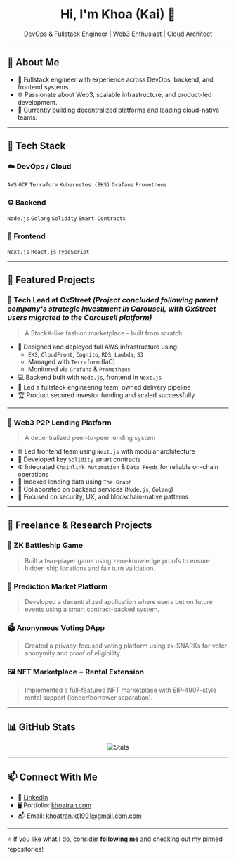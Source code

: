 <h1 align="center">Hi, I'm Khoa (Kai) 👋</h1>

<p align="center">
  DevOps & Fullstack Engineer | Web3 Enthusiast | Cloud Architect
</p>

---

## 🚀 About Me

- 🔧 Fullstack engineer with experience across DevOps, backend, and frontend systems.
- 🌐 Passionate about Web3, scalable infrastructure, and product-led development.
- 🔭 Currently building decentralized platforms and leading cloud-native teams.

---

## 🧰 Tech Stack

### ☁️ DevOps / Cloud
`AWS` `GCP` `Terraform` `Kubernetes (EKS)` `Grafana` `Prometheus`

### ⚙️ Backend
`Node.js` `Golang` `Solidity` `Smart Contracts`

### 🎨 Frontend
`Next.js` `React.js` `TypeScript`

---

## 🌟 Featured Projects

### 🥇 Tech Lead at OxStreet *(Project concluded following parent company's strategic investment in Carousell, with OxStreet users migrated to the Carousell platform)*
> A StockX-like fashion marketplace – built from scratch.

- 🚀 Designed and deployed full AWS infrastructure using:
  - `EKS`, `CloudFront`, `Cognito`, `RDS`, `Lambda`, `S3`
  - Managed with `Terraform` (IaC)
  - Monitored via `Grafana` & `Prometheus`
- 💻 Backend built with `Node.js`, frontend in `Next.js`
- 👥 Led a fullstack engineering team, owned delivery pipeline
- 🏆 Product secured investor funding and scaled successfully

---

### 🥈 Web3 P2P Lending Platform
> A decentralized peer-to-peer lending system

- 🌐 Led frontend team using `Next.js` with modular architecture
- 🔐 Developed key `Solidity` smart contracts
- ⚙️ Integrated `Chainlink Automation` & `Data Feeds` for reliable on-chain operations
- 🔎 Indexed lending data using `The Graph`
- 🤝 Collaborated on backend services (`Node.js`, `Golang`)
- 🎯 Focused on security, UX, and blockchain-native patterns

---

## 🧪 Freelance & Research Projects

### 🧠 ZK Battleship Game  
> Built a two-player game using zero-knowledge proofs to ensure hidden ship locations and fair turn validation.

### 🎯 Prediction Market Platform  
> Developed a decentralized application where users bet on future events using a smart contract-backed system.

### 🗳️ Anonymous Voting DApp  
> Created a privacy-focused voting platform using zk-SNARKs for voter anonymity and proof of eligibility.

### 🖼️ NFT Marketplace + Rental Extension  
> Implemented a full-featured NFT marketplace with EIP-4907-style rental support (lender/borrower separation).

---

## 📊 GitHub Stats

<p align="center">
  <img src="https://github-readme-stats.vercel.app/api?username=khoatrankt1991&show_icons=true&theme=default" alt="Stats" />
</p>

---

## 📫 Connect With Me

- 💼 [LinkedIn](https://www.linkedin.com/in/khoatrankt1991)  
- 🖥️ Portfolio: [khoatran.com](https://khoatran.com)  
- 📬 Email: khoatran.kt1991@gmail.com.com

---


⭐️ If you like what I do, consider **following me** and checking out my pinned repositories!
